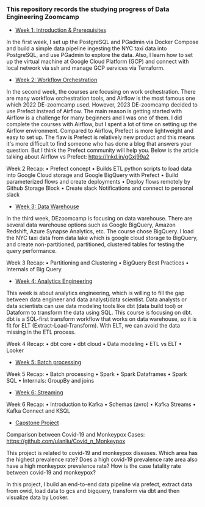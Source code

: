 ### This repository records the studying progress of Data Engineering Zoomcamp

-   [Week 1: Introduction & Prerequisites](https://github.com/DataTalksClub/data-engineering-zoomcamp/tree/main/week_1_basics_n_setup)
  
In the first week, I set up the PostgreSQL and PGadmin via Docker Compose and build a simple data pipeline ingesting the NYC taxi data into PostgreSQL, and use PGadmin to explore the data. Also, I learn how to set up the virtual machine at Google Cloud Platform (GCP) and connect with local network via ssh and manage GCP services via Terraform.
  
-   [Week 2: Workflow Orchestration](https://github.com/DataTalksClub/data-engineering-zoomcamp/tree/main/week_2_workflow_orchestration)

In the second week, the courses are focusing on work orchestration. There are many workflow orchestration tools, and Airflow is the most famous one which 2022 DE-zoomcamp used. However, 2023 DE-zoomcamp decided to use Prefect instead of Airflow. The main reason is getting started with Airflow is a challenge for many beginners and I was one of them. I did complete the courses with Airflow, but I spent a lot of time on setting up the Airflow environment. Compared to Airflow, Prefect is more lightweight and easy to set up. The flaw is Prefect is relatively new product and this means it's more difficult to find someone who has done a blog that answers your question. But I think the Prefect community will help you.
Below is the article talking about Airflow vs Prefect:
https://lnkd.in/gGxj99a2
  
Week 2 Recap:
 • Prefect concept
 • Builds ETL python scripts to load data into Google Cloud storage  and Google BigQuery with Prefect
 • Build parameterized flows and create deployments
 • Deploy flows remotely by Github Storage Block
 • Create slack Notifications and connect to personal slack

-   [Week 3: Data Warehouse](https://github.com/DataTalksClub/data-engineering-zoomcamp/tree/main/week_3_data_warehouse)
  
In the third week, DEzoomcamp is focusing on data warehouse. There are several data warehouse options such as Google BigQuery, Amazon Redshift, Azure Synapse Analytics, etc. The course chose BigQuery. 
I load the NYC taxi data from data lake which is google cloud storage to BigQuery, and create non-partitioned, partitioned, clustered tables for testing the query performance.

Week 3 Recap:
 • Partitioning and Clustering
 • BigQuery Best Practices
 • Internals of Big Query
  
-   [Week 4: Analytics Engineering](https://github.com/DataTalksClub/data-engineering-zoomcamp/tree/main/week_4_analytics_engineering)

This week is about analytics engineering, which is willing to fill the gap between data engineer and data analyst/data scientist. Data analysts or data scientists can use data modeling tools like dbt (data build tool) or Dataform to transform the data using SQL. This course is focusing on dbt. dbt is a SQL-first transform workflow that works on data warehouse, so it is fit for ELT (Extract-Load-Transform). With ELT, we can avoid the data missing in the ETL process.

Week 4 Recap:
• dbt core
• dbt cloud
• Data modeling
• ETL vs ELT
• Looker

-   [Week 5: Batch processing](https://github.com/DataTalksClub/data-engineering-zoomcamp/tree/main/week_5_batch_processing)
  
Week 5 Recap:
• Batch processing
• Spark
• Spark Dataframes
• Spark SQL
• Internals: GroupBy and joins
  

-   [Week 6: Streaming](https://github.com/DataTalksClub/data-engineering-zoomcamp/tree/main/week_5_batch_processing)
  
Week 6 Recap:
• Introduction to Kafka
• Schemas (avro)
• Kafka Streams
• Kafka Connect and KSQL

-   [Capstone Project](https://github.com/DataTalksClub/data-engineering-zoomcamp/tree/main/week_7_project)

Comparison between Covid-19 and Monkeypox Cases: https://github.com/ulanliu/Covid_n_Monkeypox

This project is related to covid-19 and monkeypox diseases. ​​Which area has the highest prevalence rate? Does a high covid-19 prevalence rate area also have a high monkeypox prevalence rate? How is the case fatality rate between covid-19 and monkeypox?

In this project, I build an end-to-end data pipeline via prefect, extract data from owid, load data to gcs and bigquery, transform via dbt and then visualize data by Looker.
